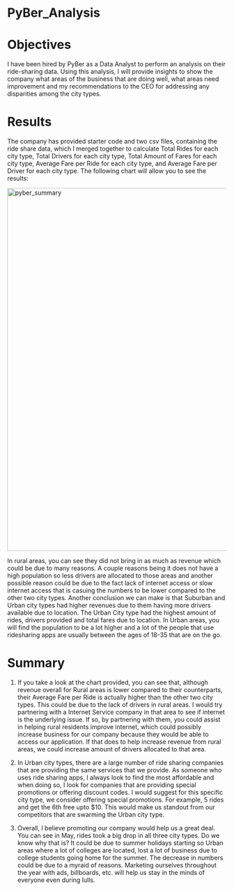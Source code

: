 # PyBer_Analysis

# Objectives

I have been hired by PyBer as a Data Analyst to perform an analysis on their ride-sharing data. Using this analysis, I will provide insights to show the company what areas of the business that are doing well, what areas need improvement and my recommendations to the CEO for addressing any disparities among the city types. 

# Results

The company has provided starter code and two csv files, containing the ride share data, which I merged together to calculate Total Rides for each city type, Total Drivers for each city type, Total Amount of Fares for each city type, Average Fare per Ride for each city type, and Average Fare per Driver for each city type. The following chart will allow you to see the results: 

<img width="832" alt="pyber_summary" src="https://user-images.githubusercontent.com/74915619/104132848-dec56e00-534d-11eb-9a2a-e459d45023e8.png">

In rural areas, you can see they did not bring in as much as revenue which could be due to many reasons. A couple reasons being it does not have a high population so less drivers are allocated to those areas and another possible reason could be due to the fact lack of internet access or slow internet access that is casuing the numbers to be lower compared to the other two city types. Another conclusion we can make is that Suburban and Urban city types had higher revenues due to them having more drivers available due to location. The Urban City type had the highest amount of rides, drivers provided and total fares due to location. In Urban areas, you will find the population to be a lot higher and a lot of the people that use ridesharing apps are usually between the ages of 18-35 that are on the go. 

# Summary 

1. If you take a look at the chart provided, you can see that, although revenue overall for Rural areas is lower compared to their counterparts, their Average Fare per Ride is actually higher than the other two city types. This could be due to the lack of drivers in rural areas. I would try partnering with a Internet Service company in that area to see if internet is the underlying issue. If so, by partnering with them, you could assist in helping rural residents improve internet, which could possibly increase business for our company because they would be able to access our application. If that does to help increase revenue from rural areas, we could increase amount of drivers allocated to that area. 

2. In Urban city types, there are a large number of ride sharing companies that are providing the same services that we provide. As someone who uses ride sharing apps, I always look to find the most affordable and when doing so, I look for companies that are providing special promotions or offering discount codes. I would suggest for this specific city type, we consider offering special promotions. For example, 5 rides and get the 6th free upto $10. This would make us standout from our competitors that are swarming the Urban city type. 

3. Overall, I believe promoting our company would help us a great deal. You can see in May, rides took a big drop in all three city types. Do we know why that is? It could be due to summer holidays starting so Urban areas where a lot of colleges are located, lost a lot of business due to college students going home for the summer. The decrease in numbers could be due to a myraid of reasons. Marketing ourselves throughout the year with ads, billboards, etc. will help us stay in the minds of everyone even during lulls. 
